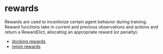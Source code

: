 # rewards

Rewards are used to incentivize certain agent behavior during training. 
Reward functions take in current and previous observations and actions and 
return a RewardDict, allocating an appropriate reward (or penalty).

- [docking rewards](../../reference/core/rewards/docking_rewards.md)
- [rejoin rewards](../../reference/core/rewards/rejoin_rewards.md)
